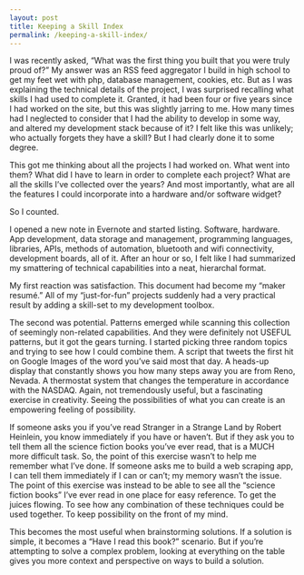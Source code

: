 ```yaml
---
layout: post
title: Keeping a Skill Index
permalink: /keeping-a-skill-index/
---
```


I was recently asked, “What was the first thing you built that you were truly proud of?” My answer was an RSS feed aggregator I build in high school to get my feet wet with php, database management, cookies, etc. But as I was explaining the technical details of the project, I was surprised recalling what skills I had used to complete it. Granted, it had been four or five years since I had worked on the site, but this was slightly jarring to me. How many times had I neglected to consider that I had the ability to develop in some way, and altered my development stack because of it? I felt like this was unlikely; who actually forgets they have a skill? But I had clearly done it to some degree.

This got me thinking about all the projects I had worked on. What went into them? What did I have to learn in order to complete each project? What are all the skills I’ve collected over the years? And most importantly, what are all the features I could incorporate into a hardware and/or software widget?

So I counted.

I opened a new note in Evernote and started listing. Software, hardware. App development, data storage and management, programming languages, libraries, APIs, methods of automation, bluetooth and wifi connectivity, development boards, all of it. After an hour or so, I felt like I had summarized my smattering of technical capabilities into a neat, hierarchal format.

My first reaction was satisfaction. This document had become my “maker resumé.” All of my “just-for-fun” projects suddenly had a very practical result by adding a skill-set to my development toolbox.

The second was potential. Patterns emerged while scanning this collection of seemingly non-related capabilities. And they were definitely not USEFUL patterns, but it got the gears turning. I started picking three random topics and trying to see how I could combine them. A script that tweets the first hit on Google Images of the word you’ve said most that day. A heads-up display that constantly shows you how many steps away you are from Reno, Nevada. A thermostat system that changes the temperature in accordance with the NASDAQ. Again, not tremendously useful, but a fascinating exercise in creativity. Seeing the possibilities of what you can create is an empowering feeling of possibility.

If someone asks you if you’ve read Stranger in a Strange Land by Robert Heinlein, you know immediately if you have or haven’t. But if they ask you to tell them all the science fiction books you’ve ever read, that is a MUCH more difficult task. So, the point of this exercise wasn’t to help me remember what I’ve done. If someone asks me to build a web scraping app, I can tell them immediately if I can or can’t; my memory wasn’t the issue. The point of this exercise was instead to be able to see all the “science fiction books” I’ve ever read in one place for easy reference. To get the juices flowing. To see how any combination of these techniques could be used together. To keep possibility on the front of my mind.

This becomes the most useful when brainstorming solutions. If a solution is simple, it becomes a “Have I read this book?” scenario. But if you’re attempting to solve a complex problem, looking at everything on the table gives you more context and perspective on ways to build a solution.